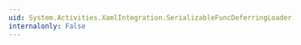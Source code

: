 ```yaml
---
uid: System.Activities.XamlIntegration.SerializableFuncDeferringLoader.Save(System.Object,System.IServiceProvider)
internalonly: False
---
```

